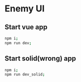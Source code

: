 # Enemy UI

## Start vue app
```bash
npm i;
npm run dev;
```

## Start solid(wrong) app
```bash
npm i;
npm run dev_solid;
``` 